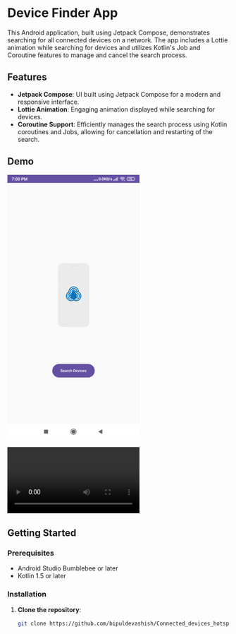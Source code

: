 # Device Finder App

This Android application, built using Jetpack Compose, demonstrates searching for all connected devices on a network. The app includes a Lottie animation while searching for devices and utilizes Kotlin's Job and Coroutine features to manage and cancel the search process.

## Features

- **Jetpack Compose**: UI built using Jetpack Compose for a modern and responsive interface.
- **Lottie Animation**: Engaging animation displayed while searching for devices.
- **Coroutine Support**: Efficiently manages the search process using Kotlin coroutines and Jobs, allowing for cancellation and restarting of the search.

## Demo

<img src="https://github.com/bipuldevashish/Connected_devices_hotspot/blob/master/Screenshot_2024-08-06-19-00-47-760_com.example.jetpackcomposedemo.jpg" alt="Device Finder Screenshot" width="300"/>

![Downlaod and view Device Finder Demo](https://github.com/bipuldevashish/Connected_devices_hotspot/blob/master/Screenrecorder-2024-08-06-18-45-07-282.mp4)

## Getting Started

### Prerequisites

- Android Studio Bumblebee or later
- Kotlin 1.5 or later

### Installation

1. **Clone the repository**:
   ```sh
   git clone https://github.com/bipuldevashish/Connected_devices_hotspot
